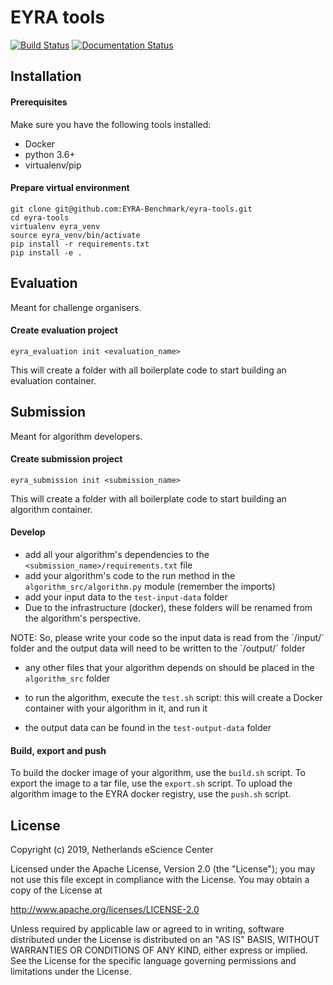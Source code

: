 # EYRA tools

[![Build Status](https://travis-ci.org/EYRA-Benchmark/eyra-tools.svg?branch=master)](https://travis-ci.org/EYRA-Benchmark/eyra-tools)
[![Documentation Status](https://readthedocs.org/projects/eyra-tools/badge/?version=latest)](https://eyra-tools.readthedocs.io/en/latest/?badge=latest)

## Installation

#### Prerequisites

Make sure you have the following tools installed:
- Docker
- python 3.6+
- virtualenv/pip

#### Prepare virtual environment

```
git clone git@github.com:EYRA-Benchmark/eyra-tools.git
cd eyra-tools
virtualenv eyra_venv
source eyra_venv/bin/activate
pip install -r requirements.txt
pip install -e .
```

## Evaluation

Meant for challenge organisers.

#### Create evaluation project

```
eyra_evaluation init <evaluation_name>
```

This will create a folder with all boilerplate code to start building an evaluation container.

## Submission

Meant for algorithm developers.

#### Create submission project

```
eyra_submission init <submission_name>
```

This will create a folder with all boilerplate code to start building an algorithm container.

#### Develop
- add all your algorithm's dependencies to the `<submission_name>/requirements.txt` file
- add your algorithm's code to the run method in the `algorithm_src/algorithm.py` module (remember the imports)
- add your input data to the `test-input-data` folder
- Due to the infrastructure (docker), these folders will be renamed from the algorithm's perspective.

<aside class="warning">
NOTE: So, please write your code so the input data is read from the `/input/` folder and the output data will need to be written to the `/output/` folder
 </aside>

- any other files that your algorithm depends on should be placed in the `algorithm_src` folder

- to run the algorithm, execute the `test.sh` script: this will create a Docker container with your algorithm in it, and run it
- the output data can be found in the `test-output-data` folder

#### Build, export and push
To build the docker image of your algorithm, use the `build.sh` script. To export the image to a tar file, use
the `export.sh` script. To upload the algorithm image to the EYRA docker registry, use the `push.sh` script.

## License

Copyright (c) 2019, Netherlands eScience Center

Licensed under the Apache License, Version 2.0 (the "License");
you may not use this file except in compliance with the License.
You may obtain a copy of the License at

http://www.apache.org/licenses/LICENSE-2.0

Unless required by applicable law or agreed to in writing, software
distributed under the License is distributed on an "AS IS" BASIS,
WITHOUT WARRANTIES OR CONDITIONS OF ANY KIND, either express or implied.
See the License for the specific language governing permissions and
limitations under the License.

